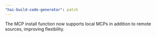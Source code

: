 ```yaml
---
"hai-build-code-generator": patch
---
```


The MCP install function now supports local MCPs in addition to remote sources, improving flexibility.
